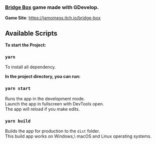 ### [Bridge Box](https://jamomess.itch.io/bridge-box) game made with GDevelop.

**Game Site**: https://jamomess.itch.io/bridge-box

## Available Scripts

**To start the Project:**

### `yarn`

To install all dependency.

**In the project directory, you can run:**

### `yarn start`

Runs the app in the development mode.\
Launch the app in fullscreen with DevTools open.\
The app will reload if you make edits.

### `yarn build`

Builds the app for production to the `dist` folder.\
This build app works on Windows,\ macOS and Linux operating systems.
